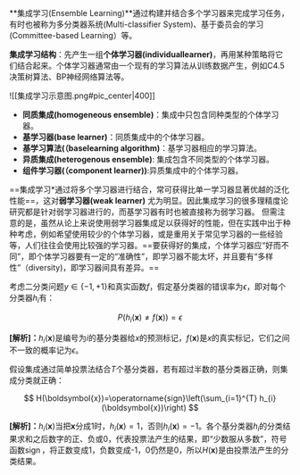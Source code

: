 
**集成学习(Ensemble Learning)**通过构建并结合多个学习器来完成学习任务，有时也被称为多分类器系统(Multi-classifier System)、基于委员会的学习(Committee-based Learning）等。

**集成学习结构**：先产生一组**个体学习器(individuallearner)**，再用某种策略将它们结合起来。个体学习器通常由一个现有的学习算法从训练数据产生，例如C4.5决策树算法、BP神经网络算法等。

![[集成学习示意图.png#pic_center|400]]

- **同质集成(homogeneous ensemble)**：集成中只包含同种类型的个体学习器。
- **基学习器(base learner)**：同质集成中的个体学习器。
- **基学习算法(（baselearning algorithm)**：基学习器相应的学习算法。
- **异质集成(heterogenous ensemble)**: 集成包含不同类型的个体学习器。
- **组件学习器(（component learner))**:异质集成中的个体学习器。

==集成学习*通过将多个学习器进行结合，常可获得比单一学习器显著优越的泛化性能==，这对**弱学习器(weak learner)** 尤为明显。因此集成学习的很多理精度论研究都是针对弱学习器进行的，而基学习器有时也被直接称为弱学习器。
但需注意的是，虽然从论上来说使用弱学习器集成足以获得好的性能，但在实践中出于种种考虑，例如希望使用较少的个体学习器，或是重用关于常见学习器的一些经验等，人们往往会使用比较强的学习器。==要获得好的集成，个体学习器应“好而不同”，即个体学习器要有一定的“准确性”，即学习器不能太坏，并且要有“多样性”（diversity)，即学习器间具有差异。==

考虑二分类问题$y\in \{ -1, +1\}$和真实函数$f$，假定基分类器的错误率为$\epsilon$，即对每个分类器$h_i$有：

$$
P\left(h_{i}(\boldsymbol{x}) \neq f(\boldsymbol{x})\right)=\epsilon
\tag{1}
$$



**[解析]：**$h_{i}(\boldsymbol{x})$是编号为$i$的基分类器给$x$的预测标记，$f(\boldsymbol{x})$是$x$的真实标记，它们之间不一致的概率记为$\epsilon$。

假设集成通过简单投票法结合$T$个基分类器，若有超过半数的基分类器正确，则集成分类就正确：

$$
H(\boldsymbol{x})=\operatorname{sign}\left(\sum_{i=1}^{T} h_{i}(\boldsymbol{x})\right)
$$

**[解析]：**$h_i(\boldsymbol{x})$当把$\boldsymbol{x}$分成1时，$h_i(\boldsymbol{x})=1$，否则$h_i(\boldsymbol{x})=-1$。各个基分类器$h_i$的分类结果求和之后数字的正、负或0，代表投票法产生的结果，即“少数服从多数”，符号函数$\operatorname{sign}$，将正数变成1，负数变成-1，0仍然是0，所以$H(\boldsymbol{x})$是由投票法产生的分类结果。




